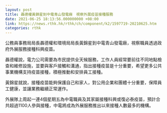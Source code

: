 ```yaml
---
layout: post
title: 聶德權黃錦星到中電青山發電廠　視察外展疫苗接種服務
date: 2021-06-25 18:13:56.000000000 +08:00
link: https://news.rthk.hk/rthk/ch/component/k2/1597719-20210625.htm
categories: rthk
---
```


公務員事務局局長聶德權和環境局局長黃錦星到中電青山發電廠，視察職員透過政府外展服務接種科興疫苗。

聶德權說，電力公司需要為市民提供全天候服務，工作人員經常要前往不同地點檢查和維修設施，並要與客戶接觸和溝通，指出接種疫苗是十分重要，希望更多公共事業機構支持疫苗接種，積極推動和安排員工接種。

黃錦星就說，接種疫苗能夠保護自己和家人，對公用企業和團體十分重要，保障員工健康，並讓業務繼續正常運作。

外展隊上周起一連4個星期五為中電職員及其家屬接種科興或復必泰疫苗，預計合共超過1100人參與接種，中電將成為外展服務推出以來接種人數最多的機構。
